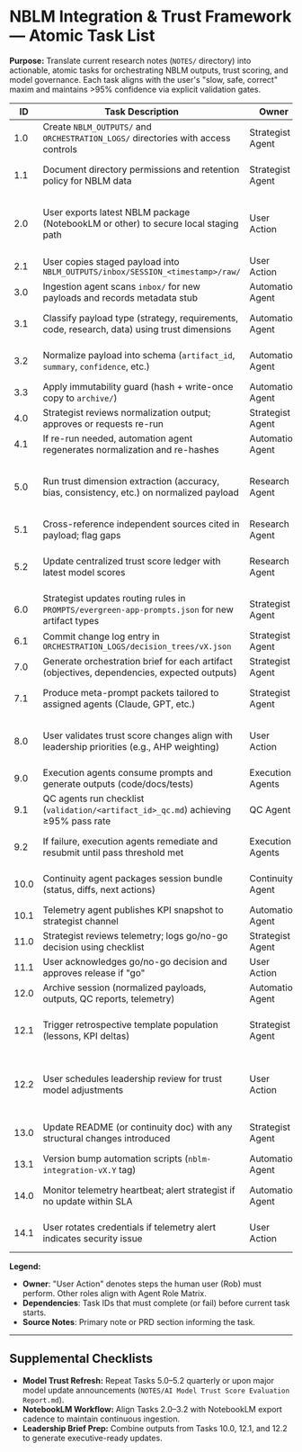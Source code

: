 # NBLM Integration & Trust Framework — Atomic Task List

**Purpose:** Translate current research notes (`NOTES/` directory) into actionable, atomic tasks for orchestrating NBLM outputs, trust scoring, and model governance. Each task aligns with the user's "slow, safe, correct" maxim and maintains >95% confidence via explicit validation gates.

| ID | Task Description | Owner | Dependencies | Output / Artifact | Source Notes |
|----|------------------|-------|--------------|-------------------|--------------|
| 1.0 | Create `NBLM_OUTPUTS/` and `ORCHESTRATION_LOGS/` directories with access controls | Strategist Agent | Repository write access | Folder structure with read/write audit log | PRD §7 (F1.3), §18 |
| 1.1 | Document directory permissions and retention policy for NBLM data | Strategist Agent | Task 1.0 | `PLANS/nblm_data_retention.md` draft | PRD §12, Open Question #7 |
| 2.0 | User exports latest NBLM package (NotebookLM or other) to secure local staging path | User Action | NBLM access credentials | Raw NBLM payloads (`.json`, `.md`, `.txt`) | Perplexity Notes (Framework Research Layer) |
| 2.1 | User copies staged payload into `NBLM_OUTPUTS/inbox/SESSION_<timestamp>/raw/` | User Action | Task 1.0 | Timestamped raw payload directory | PRD §7 (F1.1) |
| 3.0 | Ingestion agent scans `inbox/` for new payloads and records metadata stub | Automation Agent | Tasks 1.0, 2.1 | `ORCHESTRATION_LOGS/SESSION_<timestamp>/ingestion_manifest.json` | PRD §7 (F1.1) |
| 3.1 | Classify payload type (strategy, requirements, code, research, data) using trust dimensions | Automation Agent | Task 3.0 | `classification.json` with confidence scores | Trust Matrix Notes, PRD §7 (F1.1) |
| 3.2 | Normalize payload into schema (`artifact_id`, `summary`, `confidence`, etc.) | Automation Agent | Task 3.1 | `normalized/<artifact_id>.json` matching sample schema | PRD §7 (Sample Schema) |
| 3.3 | Apply immutability guard (hash + write-once copy to `archive/`) | Automation Agent | Task 3.2 | Hash log entry `hashes.csv` | PRD §7 (F1.3) |
| 4.0 | Strategist reviews normalization output; approves or requests re-run | Strategist Agent | Task 3.3 | Approval record appended to `ingestion_manifest.json` | PRD §7 (Gate 1) |
| 4.1 | If re-run needed, automation agent regenerates normalization and re-hashes | Automation Agent | Task 4.0 (reject) | Updated normalized files + hash log | PRD §17 (Rollback) |
| 5.0 | Run trust dimension extraction (accuracy, bias, consistency, etc.) on normalized payload | Research Agent | Task 3.2 | `trust_dimensions/<artifact_id>.json` | Trust Matrix Notes, Model-Consensus Note |
| 5.1 | Cross-reference independent sources cited in payload; flag gaps | Research Agent | Task 5.0 | `trust_dimensions/<artifact_id>_gaps.md` | Trust Score Notes |
| 5.2 | Update centralized trust score ledger with latest model scores | Research Agent | Task 5.0 | `NOTES/trust_score_ledger.jsonl` | AI Model Trust Score Evaluation Report |
| 6.0 | Strategist updates routing rules in `PROMPTS/evergreen-app-prompts.json` for new artifact types | Strategist Agent | Tasks 5.0-5.2 | Modified prompt mappings with version tag | PRD §7 (F2.1-F2.3) |
| 6.1 | Commit change log entry in `ORCHESTRATION_LOGS/decision_trees/vX.json` | Strategist Agent | Task 6.0 | Updated decision tree JSON | PRD §18 |
| 7.0 | Generate orchestration brief for each artifact (objectives, dependencies, expected outputs) | Strategist Agent | Tasks 3.2, 6.0 | `briefs/<artifact_id>_brief.md` | PRD §7 (F2.3) |
| 7.1 | Produce meta-prompt packets tailored to assigned agents (Claude, GPT, etc.) | Strategist Agent | Task 7.0 | `handoffs/<agent>/<artifact_id>_prompt.json` | PRD §7 (F2.2), Agent Role Matrix |
| 8.0 | User validates trust score changes align with leadership priorities (e.g., AHP weighting) | User Action | Tasks 5.2, 6.0 | User-signed note `NOTES/trust_weighting_ack.md` | Trust Matrix Notes (Next Step Suggestion) |
| 9.0 | Execution agents consume prompts and generate outputs (code/docs/tests) | Execution Agents | Task 7.1 | Output artifacts in `outputs/<artifact_id>/` | PRD §7 (Plan Execution) |
| 9.1 | QC agents run checklist (`validation/<artifact_id>_qc.md`) achieving ≥95% pass rate | QC Agent | Task 9.0 | QC report with pass/fail and remediation items | PRD §7 (F4.1-F4.4), §17 Gate 2 |
| 9.2 | If failure, execution agents remediate and resubmit until pass threshold met | Execution Agents | Task 9.1 (fail) | Updated deliverables + QC addendum | PRD §17 (Rollback Protocol) |
| 10.0 | Continuity agent packages session bundle (status, diffs, next actions) | Continuity Agent | Tasks 7.1, 9.1 | `ORCHESTRATION_LOGS/SESSION_<timestamp>/continuity_bundle.zip` | PRD §7 (F5.1-F5.3), §16 |
| 10.1 | Telemetry agent publishes KPI snapshot to strategist channel | Automation Agent | Task 10.0 | KPI message (cycle time, coverage, validation rate) | PRD §10 step 8, KPI metrics |
| 11.0 | Strategist reviews telemetry; logs go/no-go decision using checklist | Strategist Agent | Task 10.1 | `go_nogo/SESSION_<timestamp>.md` with signed status | PRD §19 |
| 11.1 | User acknowledges go/no-go decision and approves release if "go" | User Action | Task 11.0 | User approval note appended to go/no-go file | PRD §17 Gate 3 |
| 12.0 | Archive session (normalized payloads, outputs, QC reports, telemetry) | Automation Agent | Task 11.1 | `archive/SESSION_<timestamp>/` complete snapshot | PRD §18 |
| 12.1 | Trigger retrospective template population (lessons, KPI deltas) | Strategist Agent | Task 12.0 | `RETROS/SESSION_<timestamp>.md` draft | PRD §16 (Retrospective & KPI Dashboard) |
| 12.2 | User schedules leadership review for trust model adjustments | User Action | Task 12.1 | Calendar event + meeting agenda | Model-Consensus Note (Feedback Loop) |
| 13.0 | Update README (or continuity doc) with any structural changes introduced | Strategist Agent | Task 6.0 & 12.0 | README section update + change log entry | PRD §18, README Maintenance |
| 13.1 | Version bump automation scripts (`nblm-integration-vX.Y` tag) | Automation Agent | Task 12.0 | Git tag + release notes | PRD §18 |
| 14.0 | Monitor telemetry heartbeat; alert strategist if no update within SLA | Automation Agent | Task 10.1 | Alert ticket in `ORCHESTRATION_LOGS/alerts/` | PRD §13 (Telemetry Risk) |
| 14.1 | User rotates credentials if telemetry alert indicates security issue | User Action | Task 14.0 (security alert) | Credential rotation confirmation in `_REFERENCE/` | PRD §12, Security Notes |

**Legend:**
- **Owner**: "User Action" denotes steps the human user (Rob) must perform. Other roles align with Agent Role Matrix.
- **Dependencies**: Task IDs that must complete (or fail) before current task starts.
- **Source Notes**: Primary note or PRD section informing the task.

---

## Supplemental Checklists
- **Model Trust Refresh:** Repeat Tasks 5.0–5.2 quarterly or upon major model update announcements (`NOTES/AI Model Trust Score Evaluation Report.md`).
- **NotebookLM Workflow:** Align Tasks 2.0–3.2 with NotebookLM export cadence to maintain continuous ingestion.
- **Leadership Brief Prep:** Combine outputs from Tasks 10.0, 12.1, and 12.2 to generate executive-ready updates.
